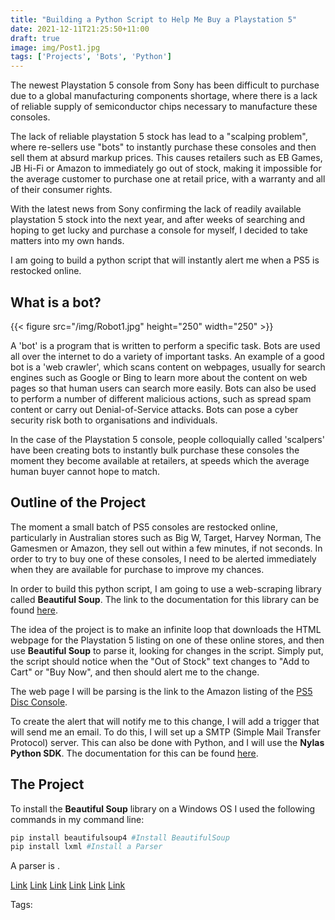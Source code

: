 ```yaml
---
title: "Building a Python Script to Help Me Buy a Playstation 5"
date: 2021-12-11T21:25:50+11:00
draft: true
image: img/Post1.jpg
tags: ['Projects', 'Bots', 'Python']
---
```


The newest Playstation 5 console from Sony has been difficult to purchase due to a global manufacturing components shortage, where there is a lack of reliable supply of semiconductor chips necessary to manufacture these consoles.

The lack of reliable playstation 5 stock has lead to a "scalping problem", where re-sellers use "bots" to instantly purchase these consoles and then sell them at absurd markup prices. This causes retailers such as EB Games, JB Hi-Fi or Amazon to immediately go out of stock, making it impossible for the average customer to purchase one at retail price, with a warranty and all of their consumer rights.

With the latest news from Sony confirming the lack of readily available playstation 5 stock into the next year, and after weeks of searching and hoping to get lucky and purchase a console for myself, I decided to take matters into my own hands.

I am going to build a python script that will instantly alert me when a PS5 is restocked online.

## What is a bot?

{{< figure src="/img/Robot1.jpg" height="250" width="250" >}}

A 'bot' is a program that is written to perform a specific task. Bots are used all over the internet to do a variety of important tasks. An example of a good bot is a 'web crawler', which scans content on webpages, usually for search engines such as Google or Bing to learn more about the content on web pages so that human users can search more easily. Bots can also be used to perform a number of different malicious actions, such as spread spam content or carry out Denial-of-Service attacks. Bots can pose a cyber security risk both to organisations and individuals.

In the case of the Playstation 5 console, people colloquially called 'scalpers' have been creating bots to instantly bulk purchase these consoles the moment they become available at retailers, at speeds which the average human buyer cannot hope to match.

## Outline of the Project

The moment a small batch of PS5 consoles are restocked online, particularly in Australian stores such as Big W, Target, Harvey Norman, The Gamesmen or Amazon, they sell out within a few minutes, if not seconds. In order to try to buy one of these consoles, I need to be alerted immediately when they are available for purchase to improve my chances.

In order to build this python script, I am going to use a web-scraping library called **Beautiful Soup**. The link to the documentation for this library can be found [here](https://www.crummy.com/software/BeautifulSoup/bs4/doc/).

The idea of the project is to make an infinite loop that downloads the HTML webpage for the Playstation 5 listing on one of these online stores, and then use **Beautiful Soup** to parse it, looking for changes in the script. Simply put, the script should notice when the "Out of Stock" text changes to "Add to Cart" or "Buy Now", and then should alert me to the change.

The web page I will be parsing is the link to the Amazon listing of the [PS5 Disc Console](https://www.amazon.com.au/Sony-3005718-PlayStation-5-Console/dp/B08FC5L3RG).

To create the alert that will notify me to this change, I will add a trigger that will send me an email. To do this, I will set up a SMTP (Simple Mail Transfer Protocol) server. This can also be done with Python, and I will use the **Nylas Python SDK**. The documentation for this can be found [here](https://developer.nylas.com/docs/the-basics/tutorials/python/send-an-email-with-python/#prerequisites).

## The Project

To install the **Beautiful Soup** library on a Windows OS I used the following commands in my command line:
 
```Python
pip install beautifulsoup4 #Install BeautifulSoup
pip install lxml #Install a Parser
```

A parser is .

[Link](https://www.crummy.com/software/BeautifulSoup/bs4/doc/)
[Link](https://realpython.com/beautiful-soup-web-scraper-python/)
[Link](https://realpython.com/python-send-email/)
[Link](https://developer.nylas.com/docs/the-basics/tutorials/python/send-an-email-with-python/#prerequisites)
[Link](https://www.quora.com/How-do-I-make-a-Python-script-that-notifies-me-of-restock-on-best-Buy-I-m-trying-to-get-an-ROG-Strix-3080)
[Link](https://www.pythoncheatsheet.org/)

Tags:
